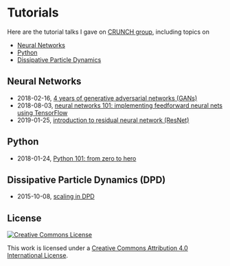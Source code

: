 # Tutorials

Here are the tutorial talks I gave on [CRUNCH group](https://www.brown.edu/research/projects/crunch/home), including topics on
- [Neural Networks](#neural-networks)
- [Python](#python)
- [Dissipative Particle Dynamics](#dissipative-particle-dynamics-dpd)

## Neural Networks

- 2018-02-16, [4 years of generative adversarial networks (GANs)](20180216_GAN/gan.pdf)
- 2018-08-03, [neural networks 101: implementing feedforward neural nets using TensorFlow](20180803_neural_network/nn_tutorial.pdf)
- 2019-01-25, [introduction to residual neural network (ResNet)](20190125_ResNet/ResNet.pdf)

## Python

- 2018-01-24, [Python 101: from zero to hero](20180124_Python/python_tutorial.pdf)

## Dissipative Particle Dynamics (DPD)

- 2015-10-08, [scaling in DPD](20151008_DPD_scaling/DPD_scaling.pdf)

## License

[![Creative Commons License](https://i.creativecommons.org/l/by/4.0/88x31.png)](https://creativecommons.org/licenses/by/4.0/)

This work is licensed under a [Creative Commons Attribution 4.0 International License](https://creativecommons.org/licenses/by/4.0/).
